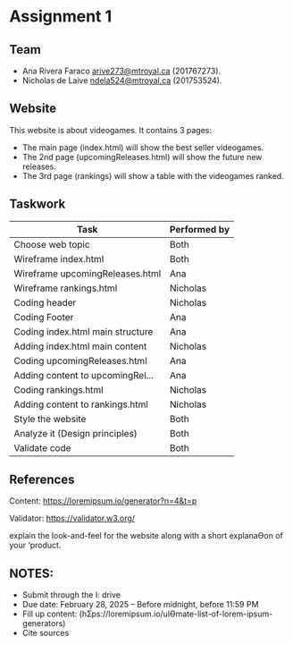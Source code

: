 # Assignment 1

## Team
- Ana Rivera Faraco arive273@mtroyal.ca (201767273).
- Nicholas de Laive ndela524@mtroyal.ca (201753524).

## Website
This website is about videogames. It contains 3 pages:
- The main page (index.html) will show the best seller videogames.
- The 2nd page (upcomingReleases.html) will show the future new releases.
- The 3rd page (rankings) will show a table with the videogames ranked.

## Taskwork
| Task                              | Performed by |
| ------------------                | ----------   | 
| Choose web topic                  | Both         |
| Wireframe index.html              | Both         |
| Wireframe upcomingReleases.html   | Ana          |
| Wireframe rankings.html           | Nicholas     |
| Coding header                     | Nicholas     |
| Coding Footer                     | Ana          |
| Coding index.html main structure  | Ana          |
| Adding index.html main content    | Nicholas     |
| Coding upcomingReleases.html      | Ana          |
| Adding content to upcomingRel...  | Ana          |
| Coding rankings.html              | Nicholas     |
| Adding content to rankings.html   | Nicholas     |
| Style the website                 | Both         |
| Analyze it (Design principles)    | Both         |
| Validate code                     | Both         |

## References
Content: https://loremipsum.io/generator?n=4&t=p

Validator: https://validator.w3.org/


explain the look-and-feel for the website along with a short explanaƟon of your ‘product. 

## NOTES:
- Submit through the I: drive
- Due date: February 28, 2025 – Before midnight, before 11:59 PM
- Fill up content: (hƩps://loremipsum.io/ulƟmate-list-of-lorem-ipsum-generators)
- Cite sources



